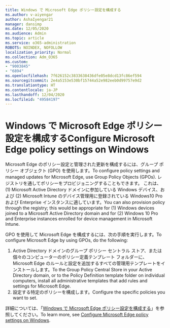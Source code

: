 ```yaml
---
title: Windows で Microsoft Edge ポリシー設定を構成する
ms.author: v-aiyengar
author: AshaIyengar21
manager: dansimp
ms.date: 12/05/2020
ms.audience: Admin
ms.topic: article
ms.service: o365-administration
ROBOTS: NOINDEX, NOFOLLOW
localization_priority: Normal
ms.collection: Adm_O365
ms.custom:
- "9003845"
- "6894"
ms.openlocfilehash: 7f626152c3833638436dfe05e8dcd13fc86ef594
ms.sourcegitcommit: 2e4a5153e530bf15744a52e982eeb0d99757e9d2
ms.translationtype: HT
ms.contentlocale: ja-JP
ms.lasthandoff: 12/04/2020
ms.locfileid: "49584197"
---
```

# <a name="configure-microsoft-edge-policy-settings-on-windows"></a><span data-ttu-id="ee022-102">Windows で Microsoft Edge ポリシー設定を構成する</span><span class="sxs-lookup"><span data-stu-id="ee022-102">Configure Microsoft Edge policy settings on Windows</span></span>

<span data-ttu-id="ee022-103">Microsoft Edge のポリシー設定と管理された更新を構成するには、グループ ポリシー オブジェクト (GPO) を使用します。</span><span class="sxs-lookup"><span data-stu-id="ee022-103">To configure policy settings and managed updates for Microsoft Edge, use Group Policy Objects (GPOs).</span></span> <span data-ttu-id="ee022-104">レジストリを通してポリシーをプロビジョニングすることもできます。 これは、(1) Microsoft Active Directory ドメインに参加している Windows デバイス、および (2) Microsoft Intune のデバイス管理用に登録されている Windows10 Pro および Enterprise インスタンスに適しています。</span><span class="sxs-lookup"><span data-stu-id="ee022-104">You can also provision policy through the registry; this would be appropriate for (1) Windows devices joined to a Microsoft Active Directory domain and for (2) Windows 10 Pro and Enterprise instances enrolled for device management in Microsoft Intune.</span></span>

<span data-ttu-id="ee022-105">GPO を使用して Microsoft Edge を構成するには、次の手順を実行します。</span><span class="sxs-lookup"><span data-stu-id="ee022-105">To configure Microsoft Edge by using GPOs, do the following:</span></span>

1. <span data-ttu-id="ee022-106">Active Directory ドメインのグループ ポリシー セントラル ストア、または個々のコンピューターのポリシー定義テンプレート フォルダーに、Microsoft Edge のルールと設定を追加するすべての管理用テンプレートをインストールします。</span><span class="sxs-lookup"><span data-stu-id="ee022-106">To the Group Policy Central Store in your Active Directory domain, or to the Policy Definition template folder on individual computers, install all administrative templates that add rules and settings for Microsoft Edge.</span></span>
2. <span data-ttu-id="ee022-107">設定する特定のポリシーを構成します。</span><span class="sxs-lookup"><span data-stu-id="ee022-107">Configure the specific policies you want to set.</span></span>

<span data-ttu-id="ee022-108">詳細については、「[Windows で Microsoft Edge ポリシー設定を構成する](https://go.microsoft.com/fwlink/?linkid=2135024)」を参照してください。</span><span class="sxs-lookup"><span data-stu-id="ee022-108">To learn more, see [Configure Microsoft Edge policy settings on Windows](https://go.microsoft.com/fwlink/?linkid=2135024).</span></span>

